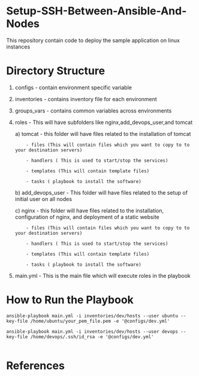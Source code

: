 # Setup-SSH-Between-Ansible-And-Nodes

This repository contain code to deploy the sample application on linux instances

# Directory Structure

1.  configs - contain environment specific variable
2.  inventories - contains inventory file for each environment
3.  groups_vars - contains common variables across environments
4.  roles - This will have subfolders like nginx,add_devops_user,and tomcat

    a) tomcat - this folder will have files related to the installation of tomcat

            - files (This will contain files which you want to copy to to your destination servers)

            - handlers ( This is used to start/stop the services)

            - templates (This will contain template files)

            - tasks ( playbook to install the software)

    b) add_devops_user - This folder will have files related to the setup of initial user on all nodes

    c) nginx - this folder will have files related to the installation, configuration of nginx, and deployment of a static website

            - files (This will contain files which you want to copy to to your destination servers)

            - handlers ( This is used to start/stop the services)

            - templates (This will contain template files)

            - tasks ( playbook to install the software)

5.  main.yml - This is the main file which will execute roles in the playbook

# How to Run the Playbook

```
ansible-playbook main.yml -i inventories/dev/hosts --user ubuntu --key-file /home/ubuntu/your_pem_file.pem -e '@configs/dev.yml'

ansible-playbook main.yml -i inventories/dev/hosts --user devops --key-file /home/devops/.ssh/id_rsa -e '@configs/dev.yml'


```

# References
